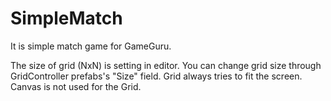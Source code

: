 # SimpleMatch

It is simple match game for GameGuru.

The size of grid (NxN) is setting in editor. You can change grid size through GridController prefabs's "Size" field. Grid always tries to fit the screen. 
Canvas is not used for the Grid.

